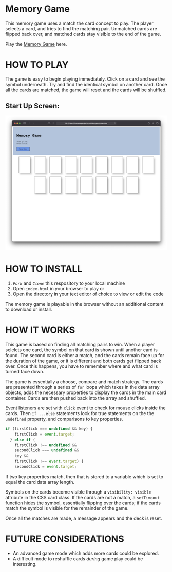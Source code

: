 # Memory Game

This memory game uses a match the card concept to play. The player selects a card, and tries to find the matching pair. Unmatched cards are flipped back over, and matched cards stay visible to the end of the game.

Play the [Memory Game](https://tcseley.github.io/matching-game/) here.

# HOW TO PLAY

The game is easy to begin playing immediately. Click on a card and see the symbol underneath. Try and find the identical symbol on another card. Once all the cards are matched, the game will reset and the cards will be shuffled.


## Start Up Screen:

![Start page of the Memory Game](img/game-display.png)


# HOW TO INSTALL


1. *`Fork`* and *`Clone`* this respository to your local machine
2. Open `index.html` in your browser to play or 
3. Open the directory in your text editor of choice to view or edit the code

The memory game is playable in the browser without an additional content to download or install.


# HOW IT WORKS
This game is based on finding all matching pairs to win. When a player selelcts one card, the symbol on that card is shown until another card is found. The second card is either a match, and the cards remain face up for the duration of the game, or it is different and both cards get flipped back over. Once this happens, you have to remember where and what card is turned face down.

The game is essentially a choose, compare and match strategy. The cards are presented through a series of `for` loops which takes in the data array objects, adds the necessary properties to display the cards in the main card container. Cards are then pushed back into the array and shuffled.

Event listeners are set with `click` event to check for mouse clicks inside the cards. Then `If ...else` statements look for true statements on the the `undefined` property, and comparisons to key properties.

```javascript
if (firstClick === undefined && key) {
    firstClick = event.target;
  } else if (
    firstClick !== undefined &&
    secondClick === undefined &&
    key &&
    firstClick !== event.target) {
    secondClick = event.target;
```

If two key properties match, then that is stored to a variable which is set to equal the card data array length. 

Symbols on the cards become visible through a `visibility: visible` attribute in the CSS card class. If the cards are not a match, a `setTimeout` function hides the symbol, essentially flipping over the cards; if the cards match the symbol is visible for the remainder of the game.

Once all the matches are made, a message appears and the deck is reset.

# FUTURE CONSIDERATIONS

- An advanced game mode which adds more cards could be explored.
- A difficult mode to reshuffle cards *during* game play could be interesting.